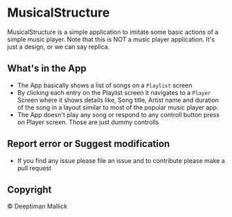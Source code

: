 # MusicalStructure


MusicalStructure is a simple application to imitate some basic actions of a simple music player. Note that this is NOT a music player application. It's just a design, or we can say replica.

## What's in the App

* The App basically shows a list of songs on a `Playlist` screen
* By clicking each entry on the Playlist screen it navigates to a `Player` Screen where it shows details like, Song title, Artist name and duration of the song in a layout similar to most of the popular music player app.
* The App doesn't play any song or respond to any controll button press on Player screen. Those are just dummy controlls


## Report error or Suggest modification

* If you find any issue please file an issue and to contribute please make a pull request

## Copyright

&copy; Deeptiman Mallick